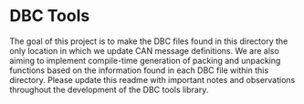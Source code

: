 # DBC Tools

The goal of this project is to make the DBC files found in this directory the only location in which we update CAN message definitions. We are also aiming to implement compile-time generation of packing and unpacking functions based on the information found in each DBC file within this directory. Please update this readme with important notes and observations throughout the development of the DBC tools library.